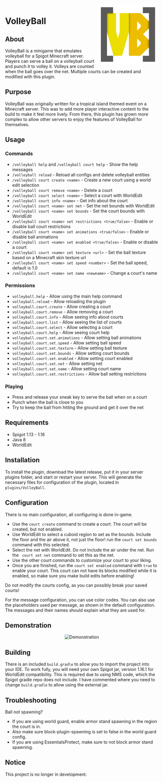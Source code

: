 <img src="img/Logo.png" align="right" alt="Logo" title="Logo" width="200" height="200" />

# VolleyBall

## About
VolleyBall is a minigame that emulates volleyball for a Spigot Minecraft server. Players can serve a ball on a volleyball court and punch it to volley it. Volleys are counted when the ball goes over the net. Multiple courts can be created and modified with this plugin.

## Purpose
VolleyBall was originally written for a tropical island themed event on a Minecraft server. This was to add more player interactive content to the build to make it feel more lively. From there, this plugin has grown more complex to allow other servers to enjoy the features of VolleyBall for themselves.

## Usage

### Commands
- `/volleyball help` and `/volleyball court help` - Show the help messages
- `/volleyball reload` - Reload all configs and delete volleyball entities
- `/volleyball court create <name>` - Create a new court using a world edit selection
- `/volleyball court remove <name>` - Delete a court
- `/volleyball court select <name>` - Select a court with WorldEdit
- `/volleyball court info <name>` - Get info about the court
- `/volleyball court <name> set net` - Set the net bounds with WorldEdit
- `/volleyball court <name> set bounds` - Set the court bounds with WorldEdit
- `/volleyball court <name> set restrictions <true/false>` - Enable or disable ball court restrictions
- `/volleyball court <name> set animations <true/false>` - Enable or disable ball animations
- `/volleyball court <name> set enabled <true/false>` - Enable or disable a court
- `/volleyball court <name> set texture <url>` - Set the ball texture based on a Minecraft skin texture url
- `/volleyball court <name> set speed <number>` - Set the ball speed, default is 1.0
- `/volleyball court <name> set name <newname>` - Change a court's name

### Permissions
- `volleyball.help` - Allow using the main help command
- `volleyball.reload` - Allow reloading the plugin
- `volleyball.court.create` - Allow creating a court
- `volleyball.court.remove` - Allow removing a court
- `volleyball.court.info` - Allow seeing info about courts
- `volleyball.court.list` - Allow seeing the list of courts
- `volleyball.court.select` - Allow selecting a court
- `volleyball.court.help` - Allow seeing court help
- `volleyball.court.set.animations` - Allow setting ball animations
- `volleyball.court.set.speed` - Allow setting ball speed
- `volleyball.court.set.texture` - Allow setting ball texture
- `volleyball.court.set.bounds` - Allow setting court bounds
- `volleyball.court.set.enabled` - Allow setting court enabled
- `volleyball.court.set.net` - Allow setting net
- `volleyball.court.set.name` - Allow setting court name
- `volleyball.court.set.restrictions` - Allow ball setting restrictions

### Playing
- Press and release your sneak key to serve the ball when on a court
- Punch when the ball is close to you
- Try to keep the ball from hitting the ground and get it over the net

## Requirements
- Spigot 1.13 - 1.16
- Java 8
- WorldEdit

## Installation
To install the plugin, download the latest release, put it in your server plugins folder, and start or restart your server. This will generate the necessary files for configuration of the plugin, located in `plugins/VolleyBall`.

## Configuration
There is no main configuration, all configuring is done in-game.

- Use the `court create` command to create a court. The court will be created, but not enabled.
- Use WorldEdit to select a cuboid region to set as the bounds. Include the floor and the air above it, not just the floor! run the `court set bounds` command with this selected.
- Select the net with WorldEdit. Do not include the air under the net. Run the ` court set net` command to set this as the net.
- Use the other court commands to customize your court to your liking.
- Once you are finished, run the `court set enabled` command with `true` to enable your court. This court can not have its blocks modified while it is enabled, so make sure you make build edits before enabling!

Do not modify the courts config, as you can possibly break your saved courts!

For the message configuration, you can use color codes. You can also use the placeholders used per message, as shown in the default configuration. The messages and their names should explain what they are used for.

## Demonstration

<div align="center" ><img src="img/demo.gif" alt="Demonstration" title="Demonstration" /></div>

## Building
There is an included `build.gradle` to allow you to import the project into your IDE. To work fully, you will need your own Spigot jar, version 1.16.1 for WorldEdit compatibility. This is required due to using NMS code, which the Spigot gradle repo does not include. I have commented where you need to change `build.gradle` to allow using the external jar.

## Troubleshooting
Ball not spawning?
- If you are using world guard, enable armor stand spawning in the region the court is in. 
- Also make sure block-plugin-spawning is set to false in the world guard config. 
- If you are using EssentialsProtect, make sure to not block armor stand spawning.

## Notice
This project is no longer in development.
